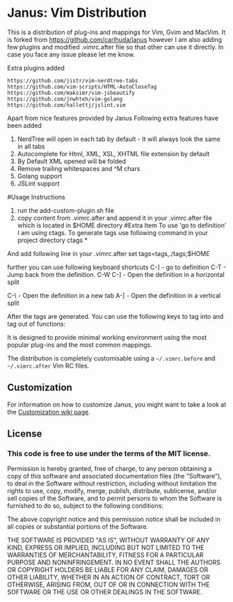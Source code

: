 # Janus: Vim Distribution

This is a distribution of plug-ins and mappings for Vim, Gvim and
MacVim. It is forked from https://github.com/carlhuda/janus however I am also adding few plugins and modified .vimrc.after
file so that other can use it directly. In case you face any issue please let me know.

 Extra plugins added
 
    https://github.com/jistr/vim-nerdtree-tabs 
    https://github.com/vim-scripts/HTML-AutoCloseTag 
    https://github.com/maksimr/vim-jsbeautify
    https://github.com/jnwhteh/vim-golang
    https://github.com/hallettj/jslint.vim
    
Apart from nice features provided by Janus Following extra features have been added<br />

1. NerdTree will open in each tab by default - It will always look the
   same in all tabs<br />
2. Autocomplete for Html, XML, XSL, XHTML file extension by default<br />
3. By Default XML opened will be folded<br />
4. Remove trailing whitespaces and ^M chars<br />
5. Golang support<br />
6. JSLint support <br />

#Usage Instructions
1. run the add-custom-plugin.sh file
2. copy content from .vimrc.after and append it in your .vimrc.after
   file which is located in $HOME directory
#Extra Item
To use 'go to definition' I am using ctags. To generate tags use following command in your project directory
ctags *

And add following line in your .vimrc.after
 set tags=tags,./tags;$HOME

further you can use following keyboard shortcuts
C-] - go to definition
C-T - Jump back from the definition.
C-W C-] - Open the definition in a horizontal split

C-\ - Open the definition in a new tab
A-] - Open the definition in a vertical split

After the tags are generated. You can use the following keys to tag into and tag out of functions:


It is designed to provide minimal working environment using the most
popular plug-ins and the most common mappings.

The distribution is completely customisable using a `~/.vimrc.before`
and `~/.vimrc.after` Vim RC files.


## Customization

For  information on how to customize Janus, you might want to take
a look at the [Customization wiki
page](https://github.com/carlhuda/janus/wiki/Customization).

## License

### This code is free to use under the terms of the MIT license.

Permission is hereby granted, free of charge, to any person obtaining
a copy of this software and associated documentation files (the
"Software"), to deal in the Software without restriction, including
without limitation the rights to use, copy, modify, merge, publish,
distribute, sublicense, and/or sell copies of the Software, and to
permit persons to whom the Software is furnished to do so, subject to
the following conditions:

The above copyright notice and this permission notice shall be included
in all copies or substantial portions of the Software.

THE SOFTWARE IS PROVIDED "AS IS", WITHOUT WARRANTY OF ANY KIND,
EXPRESS OR IMPLIED, INCLUDING BUT NOT LIMITED TO THE WARRANTIES OF
MERCHANTABILITY, FITNESS FOR A PARTICULAR PURPOSE AND NONINFRINGEMENT.
IN NO EVENT SHALL THE AUTHORS OR COPYRIGHT HOLDERS BE LIABLE FOR ANY
CLAIM, DAMAGES OR OTHER LIABILITY, WHETHER IN AN ACTION OF CONTRACT,
TORT OR OTHERWISE, ARISING FROM, OUT OF OR IN CONNECTION WITH THE
SOFTWARE OR THE USE OR OTHER DEALINGS IN THE SOFTWARE.
